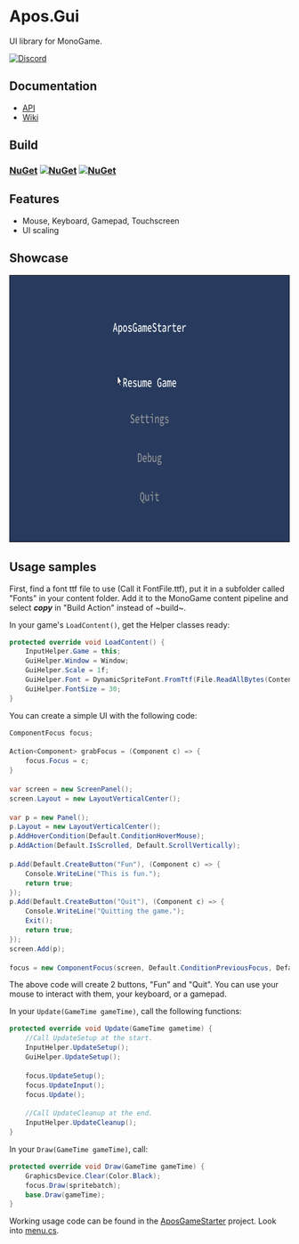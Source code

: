 # Apos.Gui
UI library for MonoGame.

[![Discord](https://img.shields.io/discord/355231098122272778.svg)](https://discord.gg/N9t26Uv)

## Documentation

* [API](https://apostolique.github.io/Apos.Gui/)
* [Wiki](https://github.com/Apostolique/Apos.Gui/wiki)


## Build

### [NuGet](https://www.nuget.org/packages/Apos.Gui/) [![NuGet](https://img.shields.io/nuget/v/Apos.Gui.svg)](https://www.nuget.org/packages/Apos.Gui/) [![NuGet](https://img.shields.io/nuget/dt/Apos.Gui.svg)](https://www.nuget.org/packages/Apos.Gui/)

## Features

* Mouse, Keyboard, Gamepad, Touchscreen
* UI scaling

## Showcase

<img src="Images/Showcase.gif" alt="Apos GUI Loop" width="800" height="480" />

## Usage samples

First, find a font ttf file to use (Call it FontFile.ttf), put it in a subfolder called "Fonts" in your content folder. Add it to the MonoGame content pipeline and select ***copy*** in "Build Action" instead of ~build~.

In your game's `LoadContent()`, get the Helper classes ready:

```csharp
protected override void LoadContent() {
    InputHelper.Game = this;
    GuiHelper.Window = Window;
    GuiHelper.Scale = 1f;
    GuiHelper.Font = DynamicSpriteFont.FromTtf(File.ReadAllBytes(Content.RootDirectory + "/Fonts/FontFile.ttf"), 30);
    GuiHelper.FontSize = 30;
}
```

You can create a simple UI with the following code:

```csharp
ComponentFocus focus;

Action<Component> grabFocus = (Component c) => {
    focus.Focus = c;
}

var screen = new ScreenPanel();
screen.Layout = new LayoutVerticalCenter();

var p = new Panel();
p.Layout = new LayoutVerticalCenter();
p.AddHoverCondition(Default.ConditionHoverMouse);
p.AddAction(Default.IsScrolled, Default.ScrollVertically);

p.Add(Default.CreateButton("Fun"), (Component c) => {
    Console.WriteLine("This is fun.");
    return true;
});
p.Add(Default.CreateButton("Quit"), (Component c) => {
    Console.WriteLine("Quitting the game.");
    Exit();
    return true;
});
screen.Add(p);

focus = new ComponentFocus(screen, Default.ConditionPreviousFocus, Default.ConditionNextFocus);
```

The above code will create 2 buttons, "Fun" and "Quit". You can use your mouse to interact with them, your keyboard, or a gamepad.

In your `Update(GameTime gameTime)`, call the following functions:

```csharp
protected override void Update(GameTime gametime) {
    //Call UpdateSetup at the start.
    InputHelper.UpdateSetup();
    GuiHelper.UpdateSetup();

    focus.UpdateSetup();
    focus.UpdateInput();
    focus.Update();

    //Call UpdateCleanup at the end.
    InputHelper.UpdateCleanup();
}
```

In your `Draw(GameTime gameTime)`, call:

```csharp
protected override void Draw(GameTime gameTime) {
    GraphicsDevice.Clear(Color.Black);
    focus.Draw(spritebatch);
    base.Draw(gameTime);
}
```

Working usage code can be found in the [AposGameStarter](https://github.com/Apostolique/AposGameStarter) project. Look into [menu.cs](https://github.com/Apostolique/AposGameStarter/blob/master/Menu.cs).
